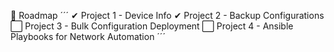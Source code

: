 📅 Roadmap
´´´
✔ Project 1 - Device Info
✔ Project 2 - Backup Configurations
⬜ Project 3 - Bulk Configuration Deployment
⬜ Project 4 - Ansible Playbooks for Network Automation
´´´
